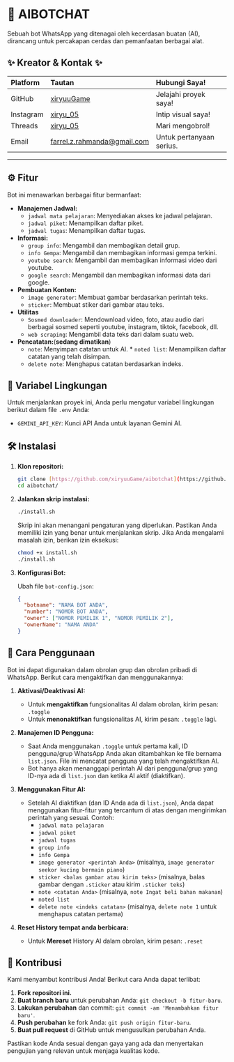 # 🤖 AIBOTCHAT

Sebuah bot WhatsApp yang ditenagai oleh kecerdasan buatan (AI), dirancang untuk percakapan cerdas dan pemanfaatan berbagai alat.

## ✨ Kreator & Kontak ✨

| Platform  | Tautan                                                            | Hubungi Saya!            |
| :-------- | :---------------------------------------------------------------- | :----------------------- |
| GitHub    | [xiryuuGame](https://www.github.com/xiryuuGame)                   | Jelajahi proyek saya!    |
| Instagram | [xiryu_05](https://www.instagram.com/xiryu_05/)                   | Intip visual saya!       |
| Threads   | [xiryu_05](https://www.threads.net/@xiryu_05)                     | Mari mengobrol!          |
| Email     | [farrel.z.rahmanda@gmail.com](mailto:farrel.z.rahmanda@gmail.com) | Untuk pertanyaan serius. |

---

## ⚙️ Fitur

Bot ini menawarkan berbagai fitur bermanfaat:

- **Manajemen Jadwal:**
  - `jadwal mata pelajaran`: Menyediakan akses ke jadwal pelajaran.
  - `jadwal piket`: Menampilkan daftar piket.
  - `jadwal tugas`: Menampilkan daftar tugas.
- **Informasi:**
  - `group info`: Mengambil dan membagikan detail grup.
  - `info Gempa`: Mengambil dan membagikan informasi gempa terkini.
  - `youtube search`: Mengambil dan membagikan informasi video dari youtube.
  - `google search`: Mengambil dan membagikan informasi data dari google.
- **Pembuatan Konten:**
  - `image generator`: Membuat gambar berdasarkan perintah teks.
  - `sticker`: Membuat stiker dari gambar atau teks.
- **Utilitas**
  - `Sosmed downloader`: Mendownload video, foto, atau audio dari berbagai sosmed seperti youtube, instagram, tiktok, facebook, dll.
  - `web scraping`: Mengambil data teks dari dalam suatu web.
- **Pencatatan:**(**sedang dimatikan**)
  - `note`: Menyimpan catatan untuk AI. \* `noted list`: Menampilkan daftar catatan yang telah disimpan.
  - `delete note`: Menghapus catatan berdasarkan indeks.

## 🔑 Variabel Lingkungan

Untuk menjalankan proyek ini, Anda perlu mengatur variabel lingkungan berikut dalam file `.env` Anda:

- `GEMINI_API_KEY`: Kunci API Anda untuk layanan Gemini AI.

## 🛠️ Instalasi

1. **Klon repositori:**

   ```bash
   git clone [https://github.com/xiryuuGame/aibotchat](https://github.com/xiryuuGame/aibotchat)
   cd aibotchat/
   ```

2. **Jalankan skrip instalasi:**

   ```bash
   ./install.sh
   ```

   Skrip ini akan menangani pengaturan yang diperlukan. Pastikan Anda memiliki izin yang benar untuk menjalankan skrip. Jika Anda mengalami masalah izin, berikan izin eksekusi:

   ```bash
   chmod +x install.sh
   ./install.sh
   ```

3. **Konfigurasi Bot:**

   Ubah file `bot-config.json`:

   ```json
   {
     "botname": "NAMA BOT ANDA",
     "number": "NOMOR BOT ANDA",
     "owner": ["NOMOR PEMILIK 1", "NOMOR PEMILIK 2"],
     "ownerName": "NAMA ANDA"
   }
   ```

## 🚀 Cara Penggunaan

Bot ini dapat digunakan dalam obrolan grup dan obrolan pribadi di WhatsApp. Berikut cara mengaktifkan dan menggunakannya:

1. **Aktivasi/Deaktivasi AI:**

   - Untuk **mengaktifkan** fungsionalitas AI dalam obrolan, kirim pesan: `.toggle`
   - Untuk **menonaktifkan** fungsionalitas AI, kirim pesan: `.toggle` lagi.

2. **Manajemen ID Pengguna:**

   - Saat Anda menggunakan `.toggle` untuk pertama kali, ID pengguna/grup WhatsApp Anda akan ditambahkan ke file bernama `list.json`. File ini mencatat pengguna yang telah mengaktifkan AI.
   - Bot hanya akan menanggapi perintah AI dari pengguna/grup yang ID-nya ada di `list.json` dan ketika AI aktif (diaktifkan).

3. **Menggunakan Fitur AI:**

   - Setelah AI diaktifkan (dan ID Anda ada di `list.json`), Anda dapat menggunakan fitur-fitur yang tercantum di atas dengan mengirimkan perintah yang sesuai. Contoh:
     - `jadwal mata pelajaran`
     - `jadwal piket`
     - `jadwal tugas`
     - `group info`
     - `info Gempa`
     - `image generator <perintah Anda>` (misalnya, `image generator seekor kucing bermain piano`)
     - `sticker <balas gambar atau kirim teks>` (misalnya, balas gambar dengan `.sticker` atau kirim `.sticker teks`)
     - `note <catatan Anda>` (misalnya, `note Ingat beli bahan makanan`)
     - `noted list`
     - `delete note <indeks catatan>` (misalnya, `delete note 1` untuk menghapus catatan pertama)

4. **Reset History tempat anda berbicara:**

   - Untuk **Mereset** History AI dalam obrolan, kirim pesan: `.reset`

## 🤝 Kontribusi

Kami menyambut kontribusi Anda! Berikut cara Anda dapat terlibat:

1. **Fork repositori ini.**
2. **Buat branch baru** untuk perubahan Anda: `git checkout -b fitur-baru`.
3. **Lakukan perubahan** dan commit: `git commit -am 'Menambahkan fitur baru'`.
4. **Push perubahan** ke fork Anda: `git push origin fitur-baru`.
5. **Buat pull request** di GitHub untuk mengusulkan perubahan Anda.

Pastikan kode Anda sesuai dengan gaya yang ada dan menyertakan pengujian yang relevan untuk menjaga kualitas kode.
